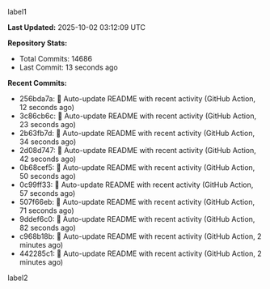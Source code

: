 
label1 
<!-- ACTIVITY_START -->
**Last Updated:** 2025-10-02 03:12:09 UTC

**Repository Stats:**
- Total Commits: 14686
- Last Commit: 13 seconds ago

**Recent Commits:**
- 256bda7a: 🤖 Auto-update README with recent activity (GitHub Action, 12 seconds ago)
- 3c86cb6c: 🤖 Auto-update README with recent activity (GitHub Action, 23 seconds ago)
- 2b63fb7d: 🤖 Auto-update README with recent activity (GitHub Action, 34 seconds ago)
- 2d08d747: 🤖 Auto-update README with recent activity (GitHub Action, 42 seconds ago)
- 0b68cef5: 🤖 Auto-update README with recent activity (GitHub Action, 50 seconds ago)
- 0c99ff33: 🤖 Auto-update README with recent activity (GitHub Action, 57 seconds ago)
- 507f66eb: 🤖 Auto-update README with recent activity (GitHub Action, 71 seconds ago)
- 9ddef6c0: 🤖 Auto-update README with recent activity (GitHub Action, 82 seconds ago)
- c968b18b: 🤖 Auto-update README with recent activity (GitHub Action, 2 minutes ago)
- 442285c1: 🤖 Auto-update README with recent activity (GitHub Action, 2 minutes ago)
<!-- ACTIVITY_END -->

label2
